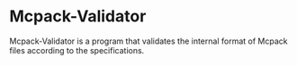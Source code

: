 # Mcpack-Validator
Mcpack-Validator is a program that validates the internal format of Mcpack files according to the specifications. 
